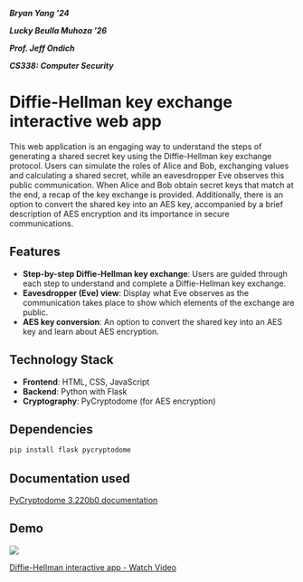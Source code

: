***Bryan Yang '24***

***Lucky Beulla Muhoza '26***

***Prof. Jeff Ondich***

***CS338: Computer Security***

# Diffie-Hellman key exchange interactive web app

This web application is an engaging way to understand the steps of generating a shared secret key using the Diffie-Hellman key exchange protocol. Users can simulate the roles of Alice and Bob, exchanging values and calculating a shared secret, while an eavesdropper Eve observes this public communication.
When Alice and Bob obtain secret keys that match at the end, a recap of the key exchange is provided. Additionally, there is an option to convert the shared key into an AES key, accompanied by a brief description of AES encryption and its importance in secure communications.


## Features

- **Step-by-step Diffie-Hellman key exchange**: Users are guided through each step to understand and complete a Diffie-Hellman key exchange.
- **Eavesdropper (Eve) view**: Display what Eve observes as the communication takes place to show which elements of the exchange are public.
- **AES key conversion**: An option to convert the shared key into an AES key and learn about AES encryption.

## Technology Stack

- **Frontend**: HTML, CSS, JavaScript
- **Backend**: Python with Flask
- **Cryptography**: PyCryptodome (for AES encryption)

## Dependencies

```bash
pip install flask pycryptodome
```
## Documentation used

[PyCryptodome 3.220b0 documentation](https://www.pycryptodome.org/src/examples#encrypt-data-with-aes)

## Demo

<div>
    <a href="https://www.loom.com/share/14d0db3de48d4927a9337b059371e71c">
      <img style="max-width:300px;" src="https://cdn.loom.com/sessions/thumbnails/14d0db3de48d4927a9337b059371e71c-7d06e36598f99ffc-full-play.gif">
    </a>
    <a href="https://www.loom.com/share/14d0db3de48d4927a9337b059371e71c">
      <p>Diffie-Hellman interactive app - Watch Video</p>
    </a>
</div>




